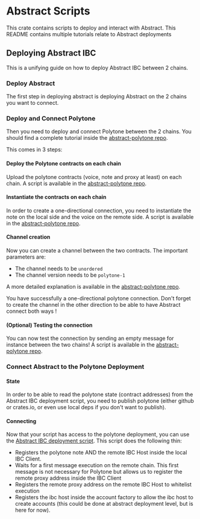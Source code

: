 # Abstract Scripts

This crate contains scripts to deploy and interact with Abstract. This README contains multiple tutorials relate to Abstract deployments

## Deploying Abstract IBC

This is a unifying guide on how to deploy Abstract IBC between 2 chains.

### Deploy Abstract

The first step in deploying abstract is deploying Abstract on the 2 chains you want to connect.

### Deploy and Connect Polytone

Then you need to deploy and connect Polytone between the 2 chains. You should find a complete tutorial inside the [abstract-polytone repo](https://github.com/AbstractSDK/polytone/blob/abstract/deployment/DEPLOY.md).

This comes in 3 steps:

#### Deploy the Polytone contracts on each chain

Upload the polytone contracts (voice, note and proxy at least) on each chain. A script is available in the [abstract-polytone repo](https://github.com/AbstractSDK/polytone/blob/abstract/deployment/scripts/src/bin/upload_contracts.rs).

#### Instantiate the contracts on each chain

In order to create a one-directional connection, you need to instantiate the note on the local side and the voice on the remote side. A script is available in the [abstract-polytone repo](https://github.com/AbstractSDK/polytone/blob/abstract/deployment/scripts/src/bin/instantiate_chains.rs).

#### Channel creation

Now you can create a channel between the two contracts. The important parameters are:

- The channel needs to be `unordered`
- The channel version needs to be `polytone-1`

A more detailed explanation is available in the [abstract-polytone repo](https://github.com/AbstractSDK/polytone/blob/abstract/deployment/DEPLOY.md#channel-creation).

You have successfully a one-directional polytone connection. Don't forget to create the channel in the other direction to be able to have Abstract connect both ways !

#### (Optional) Testing the connection

You can now test the connection by sending an empty message for instance between the two chains! A script is available in the [abstract-polytone repo](https://github.com/AbstractSDK/polytone/blob/abstract/deployment/scripts/src/bin/verify_deployment.rs).

### Connect Abstract to the Polytone Deployment

#### State

In order to be able to read the polytone state (contract addresses) from the Abstract IBC deployment script, you need to publish polytone (either github or crates.io, or even use local deps if you don't want to publish).

#### Connecting

Now that your script has access to the polytone deployment, you can use the [Abstract IBC deployment script](./src/bin/connect_ibc.rs). This script does the following thin:

- Registers the polytone note AND the remote IBC Host inside the local IBC Client.
- Waits for a first message execution on the remote chain. This first message is not necessary for Polytone but allows us to register the remote proxy address inside the IBC Client
- Registers the remote proxy address on the remote IBC Host to whitelist execution
- Registers the ibc host inside the account factory to allow the ibc host to create accounts (this could be done at abstract deployment level, but is here for now).

